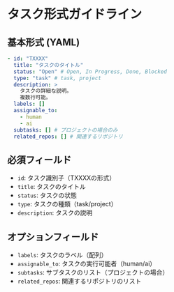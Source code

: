# タスク形式ガイドライン

## 基本形式 (YAML)

```yaml
- id: "TXXXX"
  title: "タスクのタイトル"
  status: "Open" # Open, In Progress, Done, Blocked
  type: "task" # task, project
  description: >
    タスクの詳細な説明。
    複数行可能。
  labels: []
  assignable_to:
    - human
    - ai
  subtasks: [] # プロジェクトの場合のみ
  related_repos: [] # 関連するリポジトリ
```

## 必須フィールド

- `id`: タスク識別子（TXXXXの形式）
- `title`: タスクのタイトル
- `status`: タスクの状態
- `type`: タスクの種類（task/project）
- `description`: タスクの説明

## オプションフィールド

- `labels`: タスクのラベル（配列）
- `assignable_to`: タスクの実行可能者（human/ai）
- `subtasks`: サブタスクのリスト（プロジェクトの場合）
- `related_repos`: 関連するリポジトリのリスト
